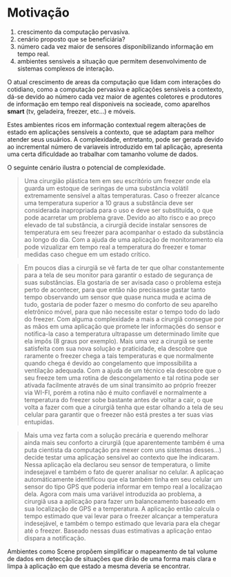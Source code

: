 # Motivação

1. crescimento da computação pervasiva.
2. cenário proposto que se beneficiária?
3. número cada vez maior de sensores disponibilizando informação em tempo real.
4. ambientes sensiveis a situação que permitem desenvolvimento de sistemas complexos de interação.

O atual crescimento de areas da computação que lidam com interações do cotidiano, como a computação pervasiva e aplicações sensíveis a contexto,
dá-se devido ao número cada vez maior de agentes coletores e produtores de informação em tempo real disponiveis na socieade, como aparelhos __smart__ (tv, geladeira, freezer, etc...) e móveis.

Estes ambientes ricos em informação contextual regem alterações de estado em aplicações sensíveis a contexto, que se adaptam para melhor atender seus usuários. A complexidade, entretanto, pode ser gerada devido ao incremental número de variaveis introduzido em tal aplicação, apresenta uma certa dificuldade ao trabalhar com tamanho volume de dados.

O seguinte cenário ilustra o potencial de complexidade.

  >Uma cirurgião plástica tem em seu escritório um freezer onde ela guarda um estoque de seringas de uma substância volátil extremamente sensível a altas temperaturas. Caso o freezer alcance uma temperatura superior a 10 graus a substância deve ser considerada inapropriada para o uso e deve ser substituída, o que pode acarretar um problema grave. Devido ao alto risco e ao preço elevado de tal substância, a cirurgiã decide instalar sensores de temperatura em seu freezer para acompanhar o estado da substância ao longo do dia. Com a ajuda de uma aplicação de monitoramento ela pode vizualizar em tempo real a temperatura do freezer e tomar medidas caso chegue em um estado crítico.

  >Em poucos dias a cirurgiã se vê farta de ter que olhar constantemente para a tela de seu monitor para garantir o estado de segurança de suas substâncias. Ela gostaria de ser avisada caso o problema esteja perto de acontecer, para que então não precisasse gastar tanto tempo observando um sensor que quase nunca muda e acima de tudo, gostaria de poder fazer o mesmo do conforto de seu aparelho eletrônico móvel, para que não necessite estar o tempo todo do lado do freezer. Com alguma complexidade a mais a cirurgiã consegue por as mãos em uma aplicação que promete ler informações do sensor e notifica-la caso a temperatura ultrapasse um determinado limite que ela impôs (8 graus por exemplo). Mais uma vez a cirurgiã se sente satisfeita com sua nova solução e praticidade, ela descobre que raramente o freezer chega a tais temperaturas e que normalmente quando chega é devido ao congelamento que impossibilita a ventilação adequada. Com a ajuda de um técnico ela descobre que o seu freeze tem uma rotina de descongelamento e tal rotina pode ser ativada facilmente através de um sinal transimito ao próprio freezer via WI-FI, porém a rotina não é muito confiavél e normalmente a temperatura do freezer sobe bastante antes de voltar a cair, o que volta a fazer com que a cirurgiã tenha que estar olhando a tela de seu celular para garantir que o freezer não está prestes a ter suas vias entupidas.

  > Mais uma vez farta com a solução precária e querendo melhorar ainda mais seu conforto a cirurgiã (que aparentemente também é uma puta cientista da computação pra mexer com uns sistemas desses...) decide testar uma aplicaçào sensível ao contexto que lhe indicaram. Nessa aplicação ela declarou seu sensor de temperatura, o limite indesejavel e também o fato de querer analisar no celular. A aplicaçao automáticamente identificou que ela também tinha em seu celular um sensor do tipo GPS que poderia informar em tempo real a localizaçao dela. Agora com mais uma variável introduzida ao problema, a cirurgiã usa a aplicação para fazer um balanceamento baseado em sua localização de GPS e a temperatura. A aplicação então calcula o tempo estimado que vai levar para o freezer alcançar a temperatura indesejável, e também o tempo estimado que levaria para ela chegar até o freezer. Baseado nessas duas estimativas a aplicação entao dispara a notificação.

Ambientes como Scene propõem simplificar o mapeamento de tal volume de dados em detecção de situações que dirão de uma forma mais clara e limpa à aplicação em que estado a mesma deveria se encontrar. 
